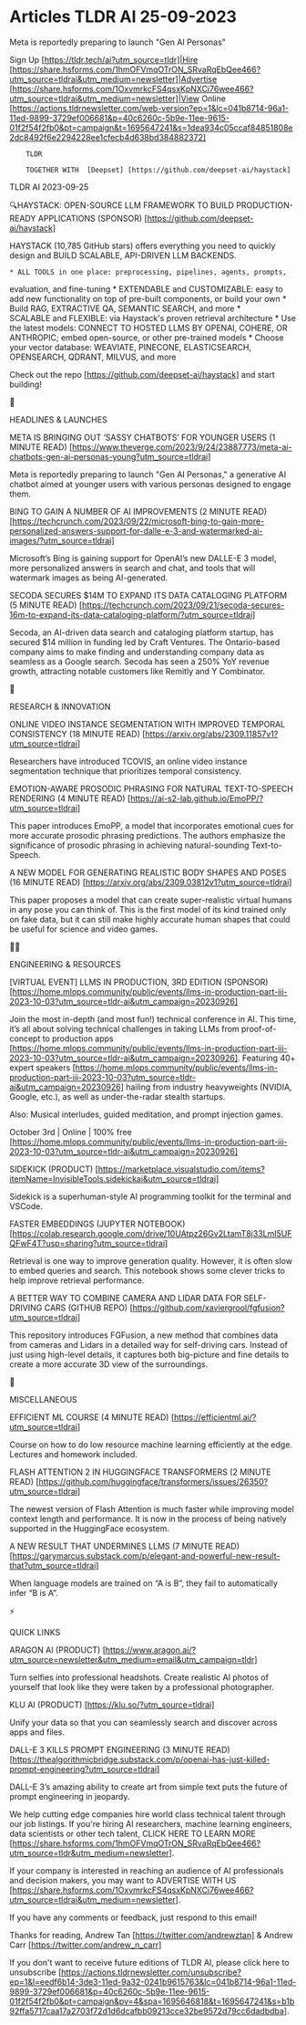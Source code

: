 # Articles TLDR AI 25-09-2023

Meta is reportedly preparing to launch "Gen AI Personas"  

Sign Up [https://tldr.tech/ai?utm_source=tldr]|Hire
[https://share.hsforms.com/1hmOFVmqOTrON_SRvaRqEbQee466?utm_source=tldrai&utm_medium=newsletter]|Advertise
[https://share.hsforms.com/1OxvmrkcFS4qsxKpNXCi76wee466?utm_source=tldrai&utm_medium=newsletter]|View
Online
[https://actions.tldrnewsletter.com/web-version?ep=1&lc=041b8714-96a1-11ed-9899-3729ef006681&p=40c6260c-5b9e-11ee-9615-01f2f54f2fb0&pt=campaign&t=1695647241&s=1dea934c05ccaf84851808e2dc8492f6e2294228ee1cfecb4d638bd384882372]


		TLDR

		TOGETHER WITH  [Deepset] [https://github.com/deepset-ai/haystack]

TLDR AI 2023-09-25

🔍HAYSTACK: OPEN-SOURCE LLM FRAMEWORK TO BUILD PRODUCTION-READY
APPLICATIONS (SPONSOR) [https://github.com/deepset-ai/haystack] 

HAYSTACK (10,785 GitHub stars) offers everything you need to quickly
design and BUILD SCALABLE, API-DRIVEN LLM BACKENDS.

 	* ALL TOOLS in one place: preprocessing, pipelines, agents, prompts,
evaluation, and fine-tuning
 	* EXTENDABLE and CUSTOMIZABLE: easy to add new functionality on top
of pre-built components, or build your own
 	* Build RAG, EXTRACTIVE QA, SEMANTIC SEARCH, and more
 	* SCALABLE and FLEXIBLE: via Haystack's proven retrieval
architecture
 	* Use the latest models: CONNECT TO HOSTED LLMS BY OPENAI, COHERE,
OR ANTHROPIC; embed open-source, or other pre-trained models
 	* Choose your vector database: WEAVIATE, PINECONE, ELASTICSEARCH,
OPENSEARCH, QDRANT, MILVUS, and more

Check out the repo [https://github.com/deepset-ai/haystack] and start
building!

🚀 

HEADLINES & LAUNCHES

META IS BRINGING OUT ‘SASSY CHATBOTS’ FOR YOUNGER USERS (1 MINUTE
READ)
[https://www.theverge.com/2023/9/24/23887773/meta-ai-chatbots-gen-ai-personas-young?utm_source=tldrai]


Meta is reportedly preparing to launch "Gen AI Personas," a generative
AI chatbot aimed at younger users with various personas designed to
engage them. 

BING TO GAIN A NUMBER OF AI IMPROVEMENTS (2 MINUTE READ)
[https://techcrunch.com/2023/09/22/microsoft-bing-to-gain-more-personalized-answers-support-for-dalle-e-3-and-watermarked-ai-images/?utm_source=tldrai]


Microsoft’s Bing is gaining support for OpenAI’s new DALLE-E 3
model, more personalized answers in search and chat, and tools that
will watermark images as being AI-generated. 

SECODA SECURES $14M TO EXPAND ITS DATA CATALOGING PLATFORM (5 MINUTE
READ)
[https://techcrunch.com/2023/09/21/secoda-secures-16m-to-expand-its-data-cataloging-platform/?utm_source=tldrai]


Secoda, an AI-driven data search and cataloging platform startup, has
secured $14 million in funding led by Craft Ventures. The
Ontario-based company aims to make finding and understanding company
data as seamless as a Google search. Secoda has seen a 250% YoY
revenue growth, attracting notable customers like Remitly and Y
Combinator. 

🧠 

RESEARCH & INNOVATION

ONLINE VIDEO INSTANCE SEGMENTATION WITH IMPROVED TEMPORAL CONSISTENCY
(18 MINUTE READ)
[https://arxiv.org/abs/2309.11857v1?utm_source=tldrai] 

Researchers have introduced TCOVIS, an online video instance
segmentation technique that prioritizes temporal consistency. 

EMOTION-AWARE PROSODIC PHRASING FOR NATURAL TEXT-TO-SPEECH RENDERING
(4 MINUTE READ) [https://ai-s2-lab.github.io/EmoPP/?utm_source=tldrai]


This paper introduces EmoPP, a model that incorporates emotional cues
for more accurate prosodic phrasing predictions. The authors emphasize
the significance of prosodic phrasing in achieving natural-sounding
Text-to-Speech. 

A NEW MODEL FOR GENERATING REALISTIC BODY SHAPES AND POSES (16 MINUTE
READ) [https://arxiv.org/abs/2309.03812v1?utm_source=tldrai] 

This paper proposes a model that can create super-realistic virtual
humans in any pose you can think of. This is the first model of its
kind trained only on fake data, but it can still make highly accurate
human shapes that could be useful for science and video games. 

🧑‍💻 

ENGINEERING & RESOURCES

[VIRTUAL EVENT] LLMS IN PRODUCTION, 3RD EDITION (SPONSOR)
[https://home.mlops.community/public/events/llms-in-production-part-iii-2023-10-03?utm_source=tldr-ai&utm_campaign=20230926]


Join the most in-depth (and most fun!) technical conference in AI.
This time, it’s all about solving technical challenges in taking
LLMs from proof-of-concept to production apps
[https://home.mlops.community/public/events/llms-in-production-part-iii-2023-10-03?utm_source=tldr-ai&utm_campaign=20230926].
Featuring 40+ expert speakers
[https://home.mlops.community/public/events/llms-in-production-part-iii-2023-10-03?utm_source=tldr-ai&utm_campaign=20230926]
hailing from industry heavyweights (NVIDIA, Google, etc.), as well as
under-the-radar stealth startups.

Also: Musical interludes, guided meditation, and prompt injection
games.

October 3rd | Online | 100% free
[https://home.mlops.community/public/events/llms-in-production-part-iii-2023-10-03?utm_source=tldr-ai&utm_campaign=20230926]

SIDEKICK (PRODUCT)
[https://marketplace.visualstudio.com/items?itemName=InvisibleTools.sidekickai&utm_source=tldrai]


Sidekick is a superhuman-style AI programming toolkit for the terminal
and VSCode. 

FASTER EMBEDDINGS (JUPYTER NOTEBOOK)
[https://colab.research.google.com/drive/10UAtpz26Gv2LtamT8j33LmI5UFQFwF4T?usp=sharing?utm_source=tldrai]


Retrieval is one way to improve generation quality. However, it is
often slow to embed queries and search. This notebook shows some
clever tricks to help improve retrieval performance. 

A BETTER WAY TO COMBINE CAMERA AND LIDAR DATA FOR SELF-DRIVING CARS
(GITHUB REPO)
[https://github.com/xaviergrool/fgfusion?utm_source=tldrai] 

This repository introduces FGFusion, a new method that combines data
from cameras and Lidars in a detailed way for self-driving cars.
Instead of just using high-level details, it captures both big-picture
and fine details to create a more accurate 3D view of the
surroundings. 

🎁 

MISCELLANEOUS

EFFICIENT ML COURSE (4 MINUTE READ)
[https://efficientml.ai/?utm_source=tldrai] 

Course on how to do low resource machine learning efficiently at the
edge. Lectures and homework included. 

FLASH ATTENTION 2 IN HUGGINGFACE TRANSFORMERS (2 MINUTE READ)
[https://github.com/huggingface/transformers/issues/26350?utm_source=tldrai]


The newest version of Flash Attention is much faster while improving
model context length and performance. It is now in the process of
being natively supported in the HuggingFace ecosystem. 

A NEW RESULT THAT UNDERMINES LLMS (7 MINUTE READ)
[https://garymarcus.substack.com/p/elegant-and-powerful-new-result-that?utm_source=tldrai]


When language models are trained on “A is B”, they fail to
automatically infer “B is A”. 

⚡ 

QUICK LINKS

ARAGON AI (PRODUCT)
[https://www.aragon.ai/?utm_source=newsletter&utm_medium=email&utm_campaign=tldr]


Turn selfies into professional headshots. Create realistic AI photos
of yourself that look like they were taken by a professional
photographer. 

KLU AI (PRODUCT) [https://klu.so/?utm_source=tldrai] 

Unify your data so that you can seamlessly search and discover across
apps and files. 

DALL-E 3 KILLS PROMPT ENGINEERING (3 MINUTE READ)
[https://thealgorithmicbridge.substack.com/p/openai-has-just-killed-prompt-engineering?utm_source=tldrai]


DALL-E 3’s amazing ability to create art from simple text puts the
future of prompt engineering in jeopardy. 

 We help cutting edge companies hire world class technical talent
through our job listings. If you're hiring AI researchers, machine
learning engineers, data scientists or other tech talent, CLICK HERE
TO LEARN MORE
[https://share.hsforms.com/1hmOFVmqOTrON_SRvaRqEbQee466?utm_source=tldr&utm_medium=newsletter].


If your company is interested in reaching an audience of AI
professionals and decision makers, you may want to ADVERTISE WITH US
[https://share.hsforms.com/1OxvmrkcFS4qsxKpNXCi76wee466?utm_source=tldrai&utm_medium=newsletter].


If you have any comments or feedback, just respond to this email! 

Thanks for reading, 
Andrew Tan [https://twitter.com/andrewztan] & Andrew Carr
[https://twitter.com/andrew_n_carr] 

If you don't want to receive future editions of TLDR AI, please click
here to unsubscribe
[https://actions.tldrnewsletter.com/unsubscribe?ep=1&l=eedf6b14-3de3-11ed-9a32-0241b9615763&lc=041b8714-96a1-11ed-9899-3729ef006681&p=40c6260c-5b9e-11ee-9615-01f2f54f2fb0&pt=campaign&pv=4&spa=1695646818&t=1695647241&s=b1b92ffa5717caa17a2703f72d1d6dcafbb09213cce32be9572d79cc6dadbdba].